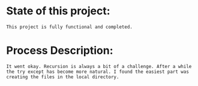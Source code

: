 # State of this project: 
    This project is fully functional and completed. 

# Process Description:
    It went okay. Recursion is always a bit of a challenge. After a while the try except has become more natural. I found the easiest part was creating the files in the local directory. 